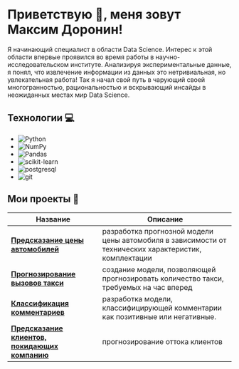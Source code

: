 # Приветствую :clap:, меня зовут Максим Доронин! 

Я начинающий специалист в области Data Science. 
Интерес к этой области впервые проявился во время 
работы в научно-исследовательском институте. Анализируя экспериментальные 
данные, я понял, что извлечение информации из данных это нетривиальная, но
увлекательная работа! Так я начал свой путь в чарующий своей многогранностью,
рациональностью и вскрывающий инсайды в неожиданных местах мир Data Science.

## Технологии :computer:
+ ![Python](https://img.shields.io/badge/Python-3776AB?style=for-the-badge&logo=python&logoColor=white&color=%233776AB)
+ ![NumPy](https://img.shields.io/badge/NumPy-013243?style=for-the-badge&logo=numpy&logoColor=white&color=%23013243)
+ ![Pandas](https://img.shields.io/badge/Pandas-150458?style=for-the-badge&logo=pandas&logoColor=white)
+ ![scikit-learn](https://img.shields.io/badge/Scikitlearn-F7931E?style=for-the-badge&logo=scikitlearn&logoColor=white&color=%23F7931E)
+ ![postgresql](https://img.shields.io/badge/Postgresql-4169E1?style=for-the-badge&logo=postgresql&logoColor=white&color=%234169E1)
+ ![git](https://img.shields.io/badge/Git-F05032?style=for-the-badge&logo=git&logoColor=white&color=%23F05032)

## Мои проекты :notebook_with_decorative_cover:

| Название                                                                                                             | Описание                                                                                              |
|----------------------------------------------------------------------------------------------------------------------|-------------------------------------------------------------------------------------------------------|
| [**Предсказание цены автомобилей**](https://github.com/isDoroninMaksim/edu_projects/tree/main/project4)              | разработка прогнозной модели цены автомобиля в зависимости от технических характеристик, комплектации |
| [**Прогнозирование вызовов такси**](https://github.com/isDoroninMaksim/edu_projects/tree/main/project5)              | создание модели, позволяющей прогнозировать количество такси, требуемых на час вперед                 |
| [**Классификация комментариев**](https://github.com/isDoroninMaksim/edu_projects/tree/main/project6)                 | разработка модели, классифицирующей комментарии как позитивные или негативные.                        |
| [**Предсказание клиентов, покидающих компанию**](https://github.com/isDoroninMaksim/edu_projects/tree/main/project7) |        прогнозирование оттока клиентов                                                                                               |


